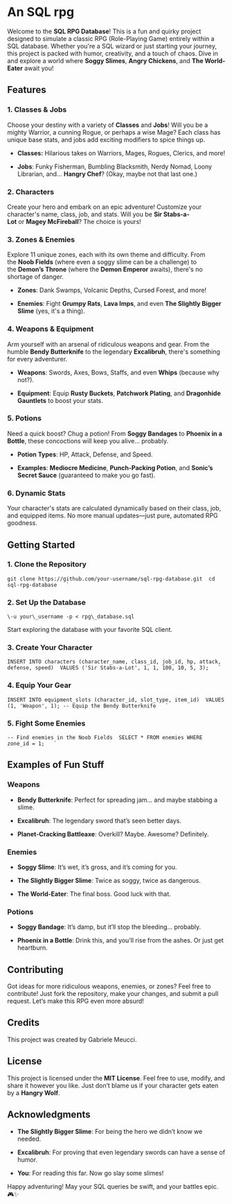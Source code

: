 An SQL rpg 
==========

Welcome to the **SQL RPG Database**! This is a fun and quirky project designed to simulate a classic RPG (Role-Playing Game) entirely within a SQL database. Whether you're a SQL wizard or just starting your journey, this project is packed with humor, creativity, and a touch of chaos. Dive in and explore a world where **Soggy Slimes**, **Angry Chickens**, and **The World-Eater** await you!

**Features**
------------

### **1\. Classes & Jobs**

Choose your destiny with a variety of **Classes** and **Jobs**! Will you be a mighty Warrior, a cunning Rogue, or perhaps a wise Mage? Each class has unique base stats, and jobs add exciting modifiers to spice things up.

*   **Classes:** Hilarious takes on Warriors, Mages, Rogues, Clerics, and more!
    
*   **Jobs**: Funky Fisherman, Bumbling Blacksmith, Nerdy Nomad, Loony Librarian, and... **Hangry Chef**? (Okay, maybe not that last one.)
    

### **2\. Characters**

Create your hero and embark on an epic adventure! Customize your character's name, class, job, and stats. Will you be **Sir Stabs-a-Lot** or **Magey McFireball**? The choice is yours!

### **3\. Zones & Enemies**

Explore 11 unique zones, each with its own theme and difficulty. From the **Noob Fields** (where even a soggy slime can be a challenge) to the **Demon’s Throne** (where the **Demon Emperor** awaits), there's no shortage of danger.

*   **Zones**: Dank Swamps, Volcanic Depths, Cursed Forest, and more!
    
*   **Enemies**: Fight **Grumpy Rats**, **Lava Imps**, and even **The Slightly Bigger Slime** (yes, it's a thing).
    

### **4\. Weapons & Equipment**

Arm yourself with an arsenal of ridiculous weapons and gear. From the humble **Bendy Butterknife** to the legendary **Excalibruh**, there's something for every adventurer.

*   **Weapons**: Swords, Axes, Bows, Staffs, and even **Whips** (because why not?).
    
*   **Equipment**: Equip **Rusty Buckets**, **Patchwork Plating**, and **Dragonhide Gauntlets** to boost your stats.
    

### **5\. Potions**

Need a quick boost? Chug a potion! From **Soggy Bandages** to **Phoenix in a Bottle**, these concoctions will keep you alive... probably.

*   **Potion Types**: HP, Attack, Defense, and Speed.
    
*   **Examples**: **Mediocre Medicine**, **Punch-Packing Potion**, and **Sonic’s Secret Sauce** (guaranteed to make you go fast).
    

### **6\. Dynamic Stats**

Your character's stats are calculated dynamically based on their class, job, and equipped items. No more manual updates—just pure, automated RPG goodness.

**Getting Started**
-------------------

### **1\. Clone the Repository**
```
git clone https://github.com/your-username/sql-rpg-database.git  cd sql-rpg-database   `
```
### **2\. Set Up the Database**
```
\-u your\_username -p < rpg\_database.sql
```  
Start exploring the database with your favorite SQL client.
    

### **3\. Create Your Character**
```
INSERT INTO characters (character_name, class_id, job_id, hp, attack, defense, speed)  VALUES ('Sir Stabs-a-Lot', 1, 1, 100, 10, 5, 3);   `
```
### **4\. Equip Your Gear**
```
INSERT INTO equipment_slots (character_id, slot_type, item_id)  VALUES (1, 'Weapon', 1); -- Equip the Bendy Butterknife   `
```
### **5\. Fight Some Enemies**
```
-- Find enemies in the Noob Fields  SELECT * FROM enemies WHERE zone_id = 1;   `
```
**Examples of Fun Stuff**
-------------------------

### **Weapons**

*   **Bendy Butterknife**: Perfect for spreading jam... and maybe stabbing a slime.
    
*   **Excalibruh**: The legendary sword that’s seen better days.
    
*   **Planet-Cracking Battleaxe**: Overkill? Maybe. Awesome? Definitely.
    

### **Enemies**

*   **Soggy Slime**: It’s wet, it’s gross, and it’s coming for you.
    
*   **The Slightly Bigger Slime**: Twice as soggy, twice as dangerous.
    
*   **The World-Eater**: The final boss. Good luck with that.
    

### **Potions**

*   **Soggy Bandage**: It’s damp, but it’ll stop the bleeding... probably.
    
*   **Phoenix in a Bottle**: Drink this, and you’ll rise from the ashes. Or just get heartburn.
    

**Contributing**
----------------

Got ideas for more ridiculous weapons, enemies, or zones? Feel free to contribute! Just fork the repository, make your changes, and submit a pull request. Let’s make this RPG even more absurd!

Credits
-------

This project was created by Gabriele Meucci.

**License**
-----------

This project is licensed under the **MIT License**. Feel free to use, modify, and share it however you like. Just don’t blame us if your character gets eaten by a **Hangry Wolf**.

**Acknowledgments**
-------------------

*   **The Slightly Bigger Slime**: For being the hero we didn’t know we needed.
    
*   **Excalibruh**: For proving that even legendary swords can have a sense of humor.
    
*   **You**: For reading this far. Now go slay some slimes!
    

Happy adventuring! May your SQL queries be swift, and your battles epic. 🎮✨
